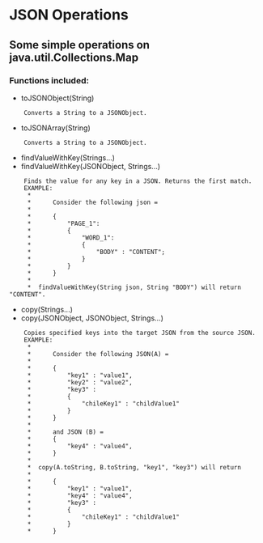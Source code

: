 # JSON Operations

## Some simple operations on java.util.Collections.Map

### Functions included:

* toJSONObject(String)

```
	Converts a String to a JSONObject.
```

* toJSONArray(String)

```
	Converts a String to a JSONObject.
```
* findValueWithKey(Strings...)
* findValueWithKey(JSONObject, Strings...)

```
	Finds the value for any key in a JSON. Returns the first match.
    EXAMPLE:
	 * 		
	 * 		Consider the following json = 
	 * 	
	 * 		{
	 * 			"PAGE_1":
	 * 			{
	 * 				"WORD_1":
	 * 				{
	 * 					"BODY" : "CONTENT";
	 *				}
	 *			}
	 *		} 			
	 * 
	 * 	findValueWithKey(String json, String "BODY") will return "CONTENT".
```
* copy(Strings...)
* copy(JSONObject, JSONObject, Strings...)

```
	Copies specified keys into the target JSON from the source JSON.
    EXAMPLE:
	 * 	
	 * 		Consider the following JSON(A) =
	 * 		
	 * 		{
	 * 			"key1" : "value1",
	 * 			"key2" : "value2",
	 * 			"key3" : 
	 * 			{
	 * 				"chileKey1" : "childValue1"
	 *			}
	 *		} 		
	 *
	 *		and JSON (B) =
	 *		{
	 * 			"key4" : "value4",
	 *		} 
	 * 
	 * 	copy(A.toString, B.toString, "key1", "key3") will return
	 * 
	 * 		{
	 * 			"key1" : "value1",
	 * 			"key4" : "value4",
	 * 			"key3" : 
	 * 			{
	 * 				"chileKey1" : "childValue1"
	 *			}
	 *		} 	
```
